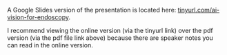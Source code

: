 A Google Slides version of the presentation is located here: [tinyurl.com/ai-vision-for-endoscopy](https://tinyurl.com/ai-vision-for-endoscopy).

I recommend viewing the online version (via the tinyurl link) over the pdf version (via the pdf file link above) because there are speaker notes you can read in the online version.
